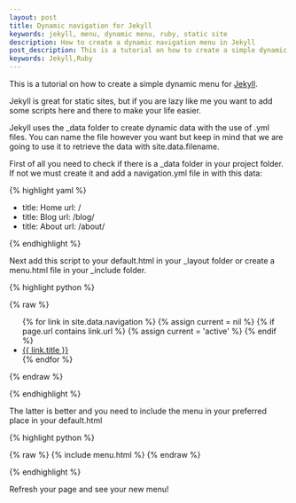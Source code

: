 ```yaml
---
layout: post
title: Dynamic navigation for Jekyll
keywords: jekyll, menu, dynamic menu, ruby, static site
description: How to create a dynamic navigation menu in Jekyll
post_description: This is a tutorial on how to create a simple dynamic menu for Jekyll
keywords: Jekyll,Ruby 
---
```


This is a tutorial on how to create a simple dynamic menu for [Jekyll](https://github.com/jekyll/jekyll).

Jekyll is great for static sites, but if you are lazy like me you want to add some scripts here and there to make your life easier.

Jekyll uses the _data folder to create dynamic data with the use of .yml files.
You can name the file however you want but keep in mind that we are going to use it to retrieve the data with site.data.filename.

First of all you need to check if there is a _data folder in your project folder. If not we must create it and add a navigation.yml file in with this data:

{% highlight yaml %}

- title: Home
  url: /
- title: Blog
  url: /blog/
- title: About
  url: /about/  

{% endhighlight %}

Next add this script to your default.html in your _layout folder or create a menu.html file in your _include folder.



{% highlight python %}

{% raw %}
<nav>
    <ul>
    {% for link in site.data.navigation %}
        {% assign current = nil %}
        {% if page.url contains link.url %}
            {% assign current = 'active' %}
        {% endif %}
        <li class="{{ current }}">
            <a href="{{ link.url }}">{{ link.title }}</a>
        </li>
    {% endfor %}
    </ul>
</nav>
{% endraw %}

{% endhighlight %}

The latter is better and you need to include the menu in your preferred place in your default.html

{% highlight python %}

{% raw %}
{% include menu.html %}
{% endraw %}

{% endhighlight %}

Refresh your page and see your new menu!